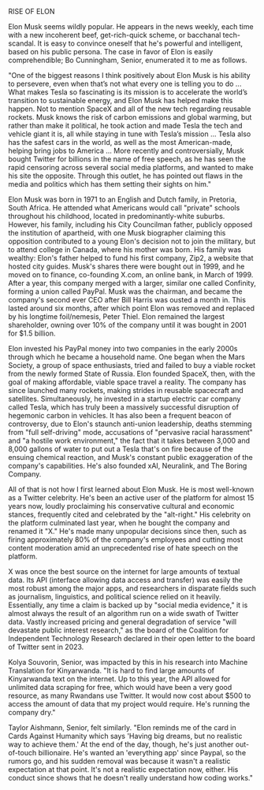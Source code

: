 RISE OF ELON

Elon Musk seems wildly popular. He appears in the news weekly, each time with a new incoherent beef, get-rich-quick scheme,
or bacchanal tech-scandal. It is easy to convince oneself that he's powerful and intelligent, based on his public persona.
The case in favor of Elon is easily comprehendible; Bo Cunningham, Senior, enumerated it to me as follows.

"One of the biggest reasons I think positively about Elon Musk is his ability to persevere, even when that’s not what every
one is telling you to do ... What makes Tesla so fascinating is its mission is to accelerate the world’s transition to 
sustainable energy, and Elon Musk has helped make this happen. Not to mention SpaceX and all of the new tech regarding 
reusable rockets. Musk knows the risk of carbon emissions and global warming, but rather than make it political, he took 
action and made Tesla the tech and vehicle giant it is, all while staying in tune with Tesla’s mission ... Tesla also has 
the safest cars in the world, as well as the most American-made, helping bring jobs to America ... More recently and 
controversially, Musk bought Twitter for billions in the name of free speech, as he has seen the rapid censoring across 
several social media platforms, and wanted to make his site the opposite. Through this outlet, he has pointed out flaws in
the media and politics which has them setting their sights on him."

Elon Musk was born in 1971 to an English and Dutch family, in Pretoria, South Africa. He attended what Americans would call
"private" schools throughout his childhood, located in predominantly-white suburbs. However, his family, including his City
Councilman father, publicly opposed the institution of apartheid, with one Musk biographer claiming this opposition 
contributed to a young Elon's decision not to join the military, but to attend college in Canada, where his mother was 
born. His family was wealthy: Elon's father helped to fund his first company, Zip2, a website that hosted city guides. 
Musk's shares there were bought out in 1999, and he moved on to finance, co-founding X.com, an online bank, in March of 1999. 
After a year, this company merged with a larger, similar one called Confinity, forming a union called PayPal. Musk 
was the chairman, and became the company's second ever CEO after Bill Harris was ousted a month in. This lasted around six
months, after which point Elon was removed and replaced by his longtime foil/nemesis, Peter Thiel. Elon remained the 
largest shareholder, owning over 10% of the company until it was bought in 2001 for $1.5 billion. 

Elon invested his PayPal money into two companies in the early 2000s through which he became a household name. One began 
when the Mars Society, a group of space enthusiasts, tried and failed to buy a viable rocket from the newly formed State of
Russia. Elon founded SpaceX, then, with the goal of making affordable, viable space travel a reality. The company has since
launched many rockets, making strides in reusable spacecraft and satellites. Simultaneously, he invested in a startup 
electric car company called Tesla, which has truly been a massively successful disruption of hegemonic carbon in vehicles.
It has also been a frequent beacon of controversy, due to Elon's staunch anti-union leadership, deaths stemming from "full
self-driving" mode, accusations of "pervasive racial harassment" and "a hostile work environment," the fact that it takes 
between 3,000 and 8,000 gallons of water to put out a Tesla that's on fire because of the ensuing chemical reaction, and 
Musk's constant public exaggeration of the company's capabilities. He's also founded xAI, Neuralink, and The Boring Company.

All of that is not how I first learned about Elon Musk. He is most well-known as a Twitter celebrity. He's been an active
user of the platform for almost 15 years now, loudly proclaiming his conservative cultural and economic stances, frequently
cited and celebrated by the "alt-right." His celebrity on the platform culminated last year, when he bought the company and
renamed it "X." He's made many unpopular decisions since then, such as firing approximately 80% of the company's employees
and cutting most content moderation amid an unprecedented rise of hate speech on the platform. 

X was once the best source on the internet for large amounts of textual data. Its API (interface allowing data access and 
transfer) was easily the most robust among the major apps, and researchers in disparate fields such as journalism, 
linguistics, and political science relied on it heavily. Essentially, any time a claim is backed up by "social media 
evidence," it is almost always the result of an algorithm run on a wide swath of Twitter data. Vastly increased pricing and
general degradation of service "will devastate public interest research," as the board of the Coalition for Independent 
Technology Research declared in their open letter to the board of Twitter sent in 2023. 

Kolya Souvorin, Senior, was impacted by this in his research into Machine Translation for Kinyarwanda. "It is hard to find 
large amounts of Kinyarwanda text on the internet. Up to this year, the API allowed for unlimited data scraping for free, 
which would have been a very good resource, as many Rwandans use Twitter. It would now cost about $500 to access the amount
of data that my project would require. He's running the company dry."

Taylor Aishmann, Senior, felt similarly. "Elon reminds me of the card in Cards Against Humanity which says 'Having big 
dreams, but no realistic way to achieve them.' At the end of the day, though, he's just another out-of-touch billionaire.
He's wanted an 'everything app' since Paypal, so the rumors go, and his sudden removal was because it wasn't a realistic 
expectation at that point. It's not a realistic expectation now, either. His conduct since shows that he doesn't really 
understand how coding works."
